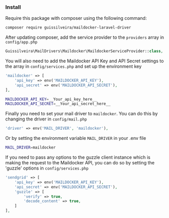 ### Install

Require this package with composer using the following command:
```bash
composer require guissilveira/maildocker-laravel-driver
```

After updating composer, add the service provider to the `providers` array in `config/app.php`
```php
Guissilveira\MailDrivers\Maildocker\MaildockerServiceProvider::class,
```

You will also need to add the Maildocker API Key and API Secret settings to the array in `config/services.php` and set up the environment key
```php
'maildocker' => [
    'api_key' => env('MAILDOCKER_API_KEY'),
    'api_secret' => env('MAILDOCKER_API_SECRET'),
],
```
```bash
MAILDOCKER_API_KEY=__Your_api_key_here__
MAILDOCKER_API_SECRET=__Your_api_secret_here__
```

Finally you need to set your mail driver to `maildocker`. You can do this by changing the driver in `config/mail.php`
```php
'driver' => env('MAIL_DRIVER', 'maildocker'),
```

Or by setting the environment variable `MAIL_DRIVER` in your .env file
```bash
MAIL_DRIVER=maildocker
```


If you need to pass any options to the guzzle client instance which is making the request to the Maildocker API, you can do so by setting the 'guzzle' options in `config/services.php`
```php
'sendgrid' => [
    'api_key' => env('MAILDOCKER_API_KEY'),
    'api_secret' => env('MAILDOCKER_API_SECRET'),
    'guzzle' => [
        'verify' => true,
        'decode_content' => true,
    ]
],
```
